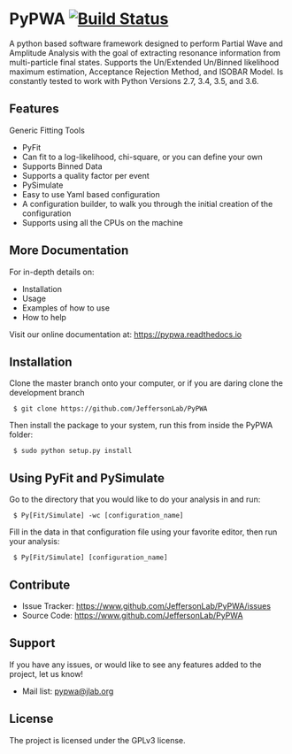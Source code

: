 PyPWA [![Build Status](https://travis-ci.org/JeffersonLab/PyPWA.svg?branch=master)](https://travis-ci.org/JeffersonLab/PyPWA)
=====

A python based software framework designed to perform Partial Wave and Amplitude Analysis with the goal of extracting resonance information from multi-particle final states.
Supports the Un/Extended Un/Binned likelihood maximum estimation, Acceptance Rejection Method, and ISOBAR Model.
Is constantly tested to work with Python Versions 2.7, 3.4, 3.5, and 3.6.

Features
--------

Generic Fitting Tools
- PyFit
 - Can fit to a log-likelihood, chi-square, or you can define your own
 - Supports Binned Data
 - Supports a quality factor per event
- PySimulate
- Easy to use Yaml based configuration
- A configuration builder, to walk you through the initial creation of the configuration
- Supports using all the CPUs on the machine

More Documentation
------------------

For in-depth details on:
- Installation
- Usage
- Examples of how to use
- How to help

Visit our online documentation at: https://pypwa.readthedocs.io

Installation
------------

Clone the master branch onto your computer, or if you are daring clone the development branch

     $ git clone https://github.com/JeffersonLab/PyPWA

Then install the package to your system, run this from inside the PyPWA folder:

     $ sudo python setup.py install


Using PyFit and PySimulate
--------------------------

Go to the directory that you would like to do your analysis in and run:

     $ Py[Fit/Simulate] -wc [configuration_name]

Fill in the data in that configuration file using your favorite editor,
then run your analysis:

     $ Py[Fit/Simulate] [configuration_name]


Contribute
----------

- Issue Tracker: <https://www.github.com/JeffersonLab/PyPWA/issues>
- Source Code: <https://www.github.com/JeffersonLab/PyPWA>

Support
-------

If you have any issues, or would like to see any features added to the project, let us know!

- Mail list: pypwa@jlab.org

License
-------

The project is licensed under the GPLv3 license.
